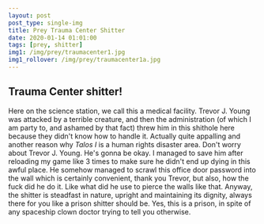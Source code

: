 ```yaml
---
layout: post
post_type: single-img
title: Prey Trauma Center Shitter
date: 2020-01-14 01:01:00
tags: [prey, shitter]
img1: /img/prey/traumacenter1.jpg
img1_rollover: /img/prey/traumacenter1a.jpg
---
```

## Trauma Center shitter!

Here on the science station, we call this a medical facility. Trevor J. Young was attacked by a terrible creature, and then the administration (of which I am party to, and ashamed by that fact) threw him in this shithole here because they didn't know how to handle it. Actually quite appalling and another reason why *Talos I* is a human rights disaster area. Don't worry about Trevor J. Young. He's gonna be okay. I managed to save him after reloading my game like 3 times to make sure he didn't end up dying in this awful place. He somehow managed to scrawl this office door password into the wall which is certainly convenient, thank you Trevor, but also, how the fuck did he do it. Like what did he use to pierce the walls like that. Anyway, the shitter is steadfast in nature, upright and maintaining its dignity, always there for you like a prison shitter should be. Yes, this is a prison, in spite of any spaceship clown doctor trying to tell you otherwise. 
